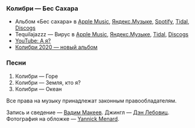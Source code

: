 ### Колибри — Бес Сахара

- Альбом «Бес сахара» в
  [Apple Music](https://music.apple.com/album/1052727041),
  [Яндекс.Музыке](https://music.yandex.ru/album/3048099),
  [Spotify](https://open.spotify.com/album/66P4bKeWb2gGI7vep44zr9),
  [Tidal](https://tidal.com/browse/album/53036988),
  [Discogs](https://www.discogs.com/master/445142)
- Tequilajazzz — Вирус в
  [Apple Music](https://music.apple.com/album/1353077445),
  [Яндекс.Музыке](https://music.yandex.ru/album/58902),
  [Tidal](https://tidal.com/browse/album/85242640),
  [Discogs](https://www.discogs.com/master/334451)
- [YouTube: А я?](https://youtu.be/VNeQtPmdg8o)
- [Колибри 2020 — новый альбом](https://planeta.ru/campaigns/kolibri2020)

### Песни

1. Колибри — Горе
2. Колибри — Земля, кто я?
3. Колибри — Океан

Все права на музыку принадлежат законным правообладателям.

Запись и сведение — [Вадим Макеев](https://twitter.com/pepelsbey).
Джингл — [Дэн Лебовиц](https://www.youtube.com/channel/UC38A5qHrlc_Zgua7vL4b96w).
Фотография на обложке — [Yannick Menard](https://unsplash.com/photos/N2lhXWMGYVQ).
